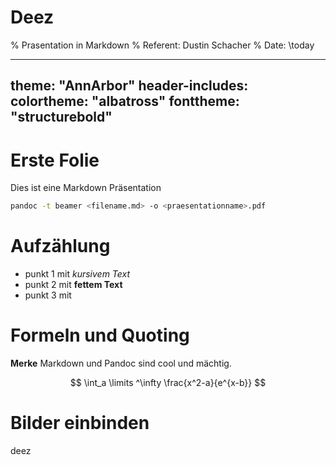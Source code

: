 # Deez
% Prasentation in Markdown
% Referent: Dustin Schacher
% Date: \today


---
theme: "AnnArbor"
header-includes:
colortheme: "albatross"
fonttheme: "structurebold"
---

# Erste Folie
Dies ist eine Markdown Präsentation
````bash
pandoc -t beamer <filename.md> -o <praesentationname>.pdf
````
# Aufzählung

- punkt 1 mit *kursivem Text*
- punkt 2 mit **fettem Text**
- punkt 3 mit

# Formeln und Quoting
**Merke**
Markdown und Pandoc sind cool und mächtig.

$$ \int_a \limits ^\infty
\frac{x^2-a}{e^{x-b}}
$$

# Bilder einbinden
deez